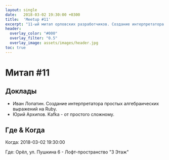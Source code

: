 ```yaml
---
layout: single
date:   2018-03-02 19:30:00 +0300
title:  'Meetup #11'
excerpt: "11-ый митап орловских разработчиков. Создание интерпретатора простых алгебраических выражений на Ruby. Kafka - от простого сложному."
header:
  overlay_color: "#000"
  overlay_filter: "0.5"
  overlay_image: assets/images/header.jpg
toc: true
---
```


# Митап #11

## Доклады

* Иван Лопатин. Создание интерпретатора простых алгебраических выражений
на Ruby.
* Юрий Архипов. Kafka - от простого сложному.

## Где & Когда

Когда: 2018-03-02 19:30:00

Где: Орёл, ул. Пушкина 6 - Лофт-пространство "3 Этаж"
